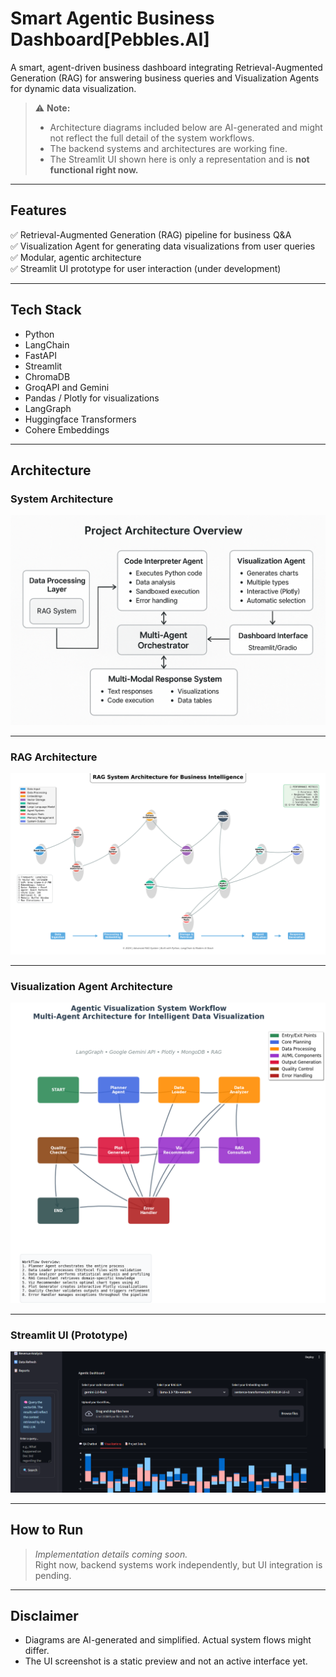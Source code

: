 
# Smart Agentic Business Dashboard[Pebbles.AI]

A smart, agent-driven business dashboard integrating Retrieval-Augmented Generation (RAG) for answering business queries and Visualization Agents for dynamic data visualization.

> ⚠️ **Note:**  
> - Architecture diagrams included below are AI-generated and might not reflect the full detail of the system workflows.  
> - The backend systems and architectures are working fine.  
> - The Streamlit UI shown here is only a representation and is **not functional right now.**

---

## Features

✅ Retrieval-Augmented Generation (RAG) pipeline for business Q&A  
✅ Visualization Agent for generating data visualizations from user queries  
✅ Modular, agentic architecture  
✅ Streamlit UI prototype for user interaction (under development)

---

## Tech Stack

- Python  
- LangChain  
- FastAPI  
- Streamlit  
- ChromaDB  
- GroqAPI and Gemini 
- Pandas / Plotly for visualizations
- LangGraph
- Huggingface Transformers
- Cohere Embeddings


---

## Architecture
### System Architecture
![System Architecture](System%20Architecture.png)

---
### RAG Architecture

![RAG Architecture](Architecture%20Images/RAG%20System%20Architecture.png)

---

### Visualization Agent Architecture

![Viz Agent Architecture](Architecture%20Images/Viz%20Agent%20Architecture.png)

---

### Streamlit UI (Prototype)

![UI Screenshot](Architecture%20Images/UI%20ss.png)

---

## How to Run

> *Implementation details coming soon.*  
> Right now, backend systems work independently, but UI integration is pending.

---

## Disclaimer

- Diagrams are AI-generated and simplified. Actual system flows might differ.
- The UI screenshot is a static preview and not an active interface yet.

